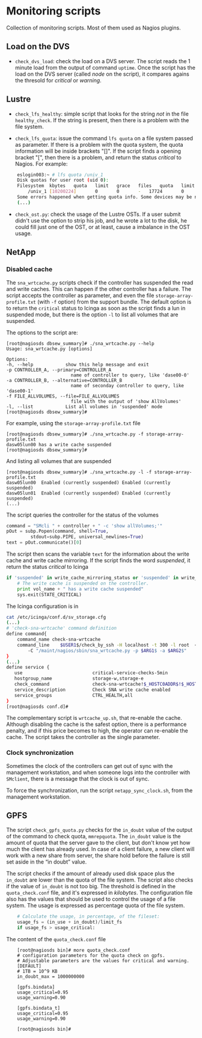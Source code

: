 # Monitoring scripts

Collection of monitoring scripts. Most of them used as Nagios plugins.

## Load on the DVS

* `check_dvs_load`: check the load on a DVS server. The script reads the 1 minute load from the output of command `uptime`. Once the script has the load on the DVS server (called *node* on the script), it compares agains the thresold for *critical* or *warning*.

## Lustre

* `check_lfs_healthy`: simple script that looks for the string *not* in the file `healthy_check`. If the string is present, then there is a problem with the file system.

* `check_lfs_quota`: issue the command `lfs quota` on a file system passed as parameter. If there is a problem with the quota system, the quota information will be inside brackets "[]". If the script finds a opening bracket "[", then there is a problem, and return the status *critical* to Nagios. For example:  

```bash
    eslogin003:~ # lfs quota /univ_1
    Disk quotas for user root (uid 0):
    Filesystem  kbytes   quota   limit   grace   files   quota   limit   grace
        /univ_1 [10200224]       0       0       -   17724       0       0       -
    Some errors happened when getting quota info. Some devices may be not working or deactivated. The data in "[]" is inaccurate.
    (...)
```

* `check_ost.py`: check the usage of the Lustre OSTs. If a user submit didn't use the option to strip his job, and he wrote a lot to the disk, he could fill just one of the OST, or at least, cause a imbalance in the OST usage.

## NetApp

### Disabled cache

The `sna_wrtcache.py` scripts check if the controller has suspended the read and write caches. This can happen if the other controller has a failure. The script accepts the controller as parameter, and even the file `storage-array-profile.txt` (with `-f` option) from the support bundle. The default option is to return the `critical` status to Icinga as soon as the script finds a lun in suspended mode, but there is the option `-l` to list all volumes that are suspended.

The options to the script are:

    [root@nagiosds dbsew_summary]# ./sna_wrtcache.py --help
    Usage: sna_wrtcache.py [options]

    Options:
    -h, --help            show this help message and exit
    -p CONTROLLER_A, --primary=CONTROLLER_A
                            name of controller to query, like 'dase00-0'
    -a CONTROLLER_B, --alternative=CONTROLLER_B
                            name of seconday controller to query, like 'dase00-1'
    -f FILE_ALLVOLUMES, --file=FILE_ALLVOLUMES
                            file with the output of 'show AllVolumes'
    -l, --list            List all volumes in 'suspended' mode
    [root@nagiosds dbsew_summary]#

For example, using the `storage-array-profile.txt` file

    [root@nagiosds dbsew_summary]# ./sna_wrtcache.py -f storage-array-profile.txt
    dasw05lun00 has a write cache suspended
    [root@nagiosds dbsew_summary]#

And listing all volumes that are suspended

    [root@nagiosds dbsew_summary]# ./sna_wrtcache.py -l -f storage-array-profile.txt
    dasw05lun00  Enabled (currently suspended) Enabled (currently suspended)
    dasw05lun01  Enabled (currently suspended) Enabled (currently suspended)
    (...)

The script queries the controller for the status of the volumes

```Python
command = "SMcli " + controller + " -c 'show allVolumes;'"
pOut = subp.Popen(command, shell=True,
         stdout=subp.PIPE, universal_newlines=True)
text = pOut.communicate()[0]
```

The script then scans the variable `text` for the information about the write cache and write cache mirroring. If the script finds the word _suspended_, it return the status _critical_ to Icinga

```Python
if 'suspended' in write_cache_mirroring_status or 'suspended' in write_cache_status:
    # The write cache is suspended on the controller.
    print vol_name + " has a write cache suspended"
    sys.exit(STATE_CRITICAL)
```

The Icinga configuration is in

```bash
cat /etc/icinga/conf.d/sv_storage.cfg
(...)
# 'check-sna-wrtcache' command definition
define command{
    command_name check-sna-wrtcache
    command_line    $USER1$/check_by_ssh -H localhost -t 300 -l root  <break>
        -C "/maint/nagios/sbin/sna_wrtcache.py -p $ARG1$ -a $ARG2$"
}
(...)
define service {
   use                          critical-service-checks-5min
   hostgroup_name               storage-w,storage-e
   check_command                check-sna-wrtcache!$_HOSTC0ADDR$!$_HOSTC1ADDR$
   service_description          Check SNA write cache enabled
   service_groups               CTRL_HEALTH,all
}
[root@nagiosds conf.d]#
```

The complementary script is `wrtcache_up.sh`, that re-enable the cache. Although disabling the cache is the safest option, there is a performance penalty, and if this price becomes to high, the operator can re-enable the cache. The script takes the controller as the single parameter.

### Clock synchronization

Sometimes the clock of the controllers can get out of sync with the management workstation, and when someone logs into the controller with `SMclient`, there is a message that the clock is out of sync.

To force the synchronization, run the script `netapp_sync_clock.sh`, from the management workstation.

## GPFS

The script `check_gpfs_quota.py` checks for the `in_doubt` value of the output of the command to check quota, `mmrepquota`. The `in_doubt` value is the amount of quota that the server gave to the client, but don't know yet how much the client has already used. In case of a client failure, a new client will work with a new share from server, the share hold before the failure is still set aside in the “in doubt” value.

The script checks if the amount of already used disk space plus the `in_doubt` are lower than the quota of the file system. The script also checks if the value of `in_doubt` is not too big. The threshold is defined in the `quota_check.conf` file, and it's expressed in _kilobytes_. The configuration file also has the values that should be used to control the usage of a file system. The usage is expressed as percentage quota of the file system.

``` Python
    # Calculate the usage, in percentage, of the fileset:
    usage_fs = (in_use + in_doubt)/limit_fs
    if usage_fs > usage_critical:
```

The content of the `quota_check.conf` file

```
    [root@nagiosds bin]# more quota_check.conf
    # configuration parameters for the quota check on gpfs.
    # Adjustable parameters are the values for critical and warning.
    [DEFAULT]
    # 1TB = 10^9 KB
    in_doubt_max = 1000000000

    [gpfs.bindata]
    usage_critical=0.95
    usage_warning=0.90

    [gpfs.bindata_t]
    usage_critical=0.95
    usage_warning=0.90

    [root@nagiosds bin]#
```

